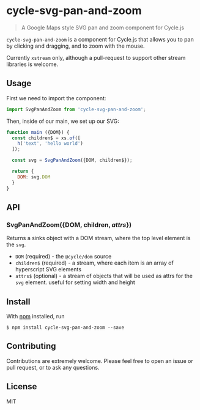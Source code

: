 # cycle-svg-pan-and-zoom

> A Google Maps style SVG pan and zoom component for Cycle.js

`cycle-svg-pan-and-zoom` is a component for Cycle.js that allows you to pan by clicking and dragging, and to zoom with the mouse.

Currently `xstream` only, although a pull-request to support other stream libraries is welcome.

## Usage

First we need to import the component:

```js
import SvgPanAndZoom from 'cycle-svg-pan-and-zoom';
```

Then, inside of our main, we set up our SVG:

```js
function main ({DOM}) {
  const children$ = xs.of([
    h('text', 'hello world')
  ]);

  const svg = SvgPanAndZoom({DOM, children$});

  return {
    DOM: svg.DOM
  }
}
```

## API

### SvgPanAndZoom({DOM, children$, attrs$})

Returns a sinks object with a DOM stream, where the top level element is the `svg`.

- `DOM` (required) - the `@cycle/dom` source
- `children$` (required) - a stream, where each item is an array of hyperscript SVG elements
- `attrs$` (optional) - a stream of objects that will be used as attrs for the `svg` element. useful for setting width and height

## Install

With [npm](https://npmjs.org/) installed, run

```
$ npm install cycle-svg-pan-and-zoom --save
```

## Contributing

Contributions are extremely welcome. Please feel free to open an issue or pull request, or to ask any questions.

## License

MIT

